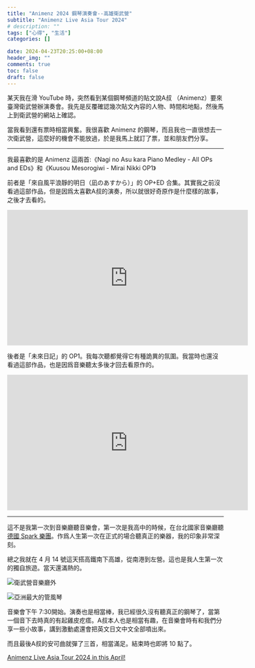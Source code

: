 ```yaml
---
title: "Animenz 2024 鋼琴演奏會--高雄衛武營"
subtitle: "Animenz Live Asia Tour 2024"
# description: ""
tags: ["心得", "生活"]
categories: []

date: 2024-04-23T20:25:00+08:00
header_img: ""
comments: true
toc: false
draft: false
---
```


某天我在滑 YouTube 時，突然看到某個鋼琴頻道的貼文說A叔 （Animenz）要來臺灣衛武營辦演奏會。我先是反覆確認幾次貼文內容的人物、時間和地點，然後馬上到衛武營的網站上確認。

<!--more-->

當我看到還有票時相當興奮。我很喜歡 Animenz 的鋼琴，而且我也一直很想去一次衛武營，這麼好的機會不能放過，於是我馬上就訂了票，並和朋友們分享。

---

我最喜歡的是 Animenz 這兩首:《Nagi no Asu kara Piano Medley - All OPs and EDs》和《Kuusou Mesorogiwi - Mirai Nikki OP1》

前者是「來自風平浪靜的明日（凪のあすから）」的 OP+ED 合集。其實我之前沒看過這部作品，但是因爲太喜歡A叔的演奏，所以就很好奇原作是什麼樣的故事，之後才去看的。

<iframe width="560" height="315" src="https://www.youtube.com/embed/1zKejX-up-k?si=edM5hBmN7IaD1llr" title="YouTube video player" frameborder="0" allow="accelerometer; autoplay; clipboard-write; encrypted-media; gyroscope; picture-in-picture; web-share" referrerpolicy="strict-origin-when-cross-origin" allowfullscreen></iframe>

後者是「未來日記」的 OP1。我每次聽都覺得它有種詭異的氛圍。我當時也還沒看過這部作品，也是因爲音樂聽太多後才回去看原作的。

<iframe width="560" height="315" src="https://www.youtube.com/embed/drlB2RT_XiA?si=NCnHc5YhKQg8Gt3f" title="YouTube video player" frameborder="0" allow="accelerometer; autoplay; clipboard-write; encrypted-media; gyroscope; picture-in-picture; web-share" referrerpolicy="strict-origin-when-cross-origin" allowfullscreen></iframe>

---

這不是我第一次到音樂廳聽音樂會，第一次是我高中的時候，在台北國家音樂廳聽[德國 Spark 樂團](https://www.facebook.com/Sparkinasian/)。作爲人生第一次在正式的場合聽真正的樂器，我的印象非常深刻。

總之我就在 4 月 14 號這天搭高鐵南下高雄，從南港到左營。這也是我人生第一次的獨自旅遊。當天還滿熱的。

![衛武營音樂廳外](https://blogger.googleusercontent.com/img/b/R29vZ2xl/AVvXsEhHdYJsmITm8MPX2vEksWxXFFmOxLDn5MwvRGCZVJBvIi5h_IGjdkFkSkyza4hbuwoNtDM5ey8NqkPhIl_cASQzOGag4CcqLeOCDJPnqDyUUhZNeR9YU1HC25VoCwOUr0ddv4a96suPZBGMwjV-z3XGgCNPJAuYfXhbK0hKZBeXz7_9B2PXImZn5D7X9ls/s16000/1%20-%20nFHiWcQ.jpg)

![亞洲最大的管風琴](https://blogger.googleusercontent.com/img/b/R29vZ2xl/AVvXsEgc294ErUZNr3BYOcF4c0UvZY6MfnuOmsRR2rtBwRTCB8u2geltKwMFv2SwFG5q-er6jdvu0XhOYwG8fnrxrGId-WXNDHPmRg6eBv2XZIK-0VeIXPbo-ee1yNZY3KkXV-CXprpy5hizmoFXv4JW3rvt7Znxz21I6Bqc0KIJ2uf5I6huZNS3Fh8VjuWXAFI/s16000/2%20-%20mPySShU.jpg)

音樂會下午 7:30開始。演奏也是相當棒，我已經很久沒有聽真正的鋼琴了，當第一個音下去時真的有起雞皮疙瘩。A叔本人也是相當有趣，在音樂會時有和我們分享一些小故事，講到激動處還會把英文日文中文全部噴出來。

而且最後A叔的安可曲就彈了三首，相當滿足。結束時也即將 10 點了。

[Animenz Live Asia Tour 2024 in this April!](https://www.animenzpiano.com/zh/news/animenz-live-asia-tour-2024-in-this-april)
